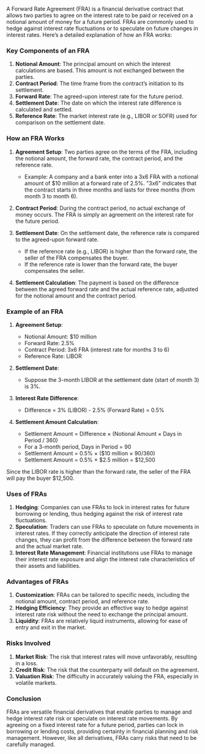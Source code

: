 A Forward Rate Agreement (FRA) is a financial derivative contract that allows two parties to agree on the interest rate to be paid or received on a notional amount of money for a future period. FRAs are commonly used to hedge against interest rate fluctuations or to speculate on future changes in interest rates. Here’s a detailed explanation of how an FRA works:

### Key Components of an FRA

1. **Notional Amount**: The principal amount on which the interest calculations are based. This amount is not exchanged between the parties.
2. **Contract Period**: The time frame from the contract’s initiation to its settlement.
3. **Forward Rate**: The agreed-upon interest rate for the future period.
4. **Settlement Date**: The date on which the interest rate difference is calculated and settled.
5. **Reference Rate**: The market interest rate (e.g., LIBOR or SOFR) used for comparison on the settlement date.

### How an FRA Works

1. **Agreement Setup**: Two parties agree on the terms of the FRA, including the notional amount, the forward rate, the contract period, and the reference rate.
   - Example: A company and a bank enter into a 3x6 FRA with a notional amount of $10 million at a forward rate of 2.5%. "3x6" indicates that the contract starts in three months and lasts for three months (from month 3 to month 6).

2. **Contract Period**: During the contract period, no actual exchange of money occurs. The FRA is simply an agreement on the interest rate for the future period.

3. **Settlement Date**: On the settlement date, the reference rate is compared to the agreed-upon forward rate.
   - If the reference rate (e.g., LIBOR) is higher than the forward rate, the seller of the FRA compensates the buyer.
   - If the reference rate is lower than the forward rate, the buyer compensates the seller.

4. **Settlement Calculation**: The payment is based on the difference between the agreed forward rate and the actual reference rate, adjusted for the notional amount and the contract period.

### Example of an FRA

1. **Agreement Setup**:
   - Notional Amount: $10 million
   - Forward Rate: 2.5%
   - Contract Period: 3x6 FRA (interest rate for months 3 to 6)
   - Reference Rate: LIBOR

2. **Settlement Date**:
   - Suppose the 3-month LIBOR at the settlement date (start of month 3) is 3%.

3. **Interest Rate Difference**:
   - Difference = 3% (LIBOR) - 2.5% (Forward Rate) = 0.5%

4. **Settlement Amount Calculation**:
   - Settlement Amount = Difference × (Notional Amount × Days in Period / 360)
   - For a 3-month period, Days in Period = 90
   - Settlement Amount = 0.5% × ($10 million × 90/360)
   - Settlement Amount = 0.5% × $2.5 million = $12,500

Since the LIBOR rate is higher than the forward rate, the seller of the FRA will pay the buyer $12,500.

### Uses of FRAs

1. **Hedging**: Companies can use FRAs to lock in interest rates for future borrowing or lending, thus hedging against the risk of interest rate fluctuations.
2. **Speculation**: Traders can use FRAs to speculate on future movements in interest rates. If they correctly anticipate the direction of interest rate changes, they can profit from the difference between the forward rate and the actual market rate.
3. **Interest Rate Management**: Financial institutions use FRAs to manage their interest rate exposure and align the interest rate characteristics of their assets and liabilities.

### Advantages of FRAs

1. **Customization**: FRAs can be tailored to specific needs, including the notional amount, contract period, and reference rate.
2. **Hedging Efficiency**: They provide an effective way to hedge against interest rate risk without the need to exchange the principal amount.
3. **Liquidity**: FRAs are relatively liquid instruments, allowing for ease of entry and exit in the market.

### Risks Involved

1. **Market Risk**: The risk that interest rates will move unfavorably, resulting in a loss.
2. **Credit Risk**: The risk that the counterparty will default on the agreement.
3. **Valuation Risk**: The difficulty in accurately valuing the FRA, especially in volatile markets.

### Conclusion

FRAs are versatile financial derivatives that enable parties to manage and hedge interest rate risk or speculate on interest rate movements. By agreeing on a fixed interest rate for a future period, parties can lock in borrowing or lending costs, providing certainty in financial planning and risk management. However, like all derivatives, FRAs carry risks that need to be carefully managed.
